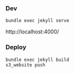 ### Dev

```
bundle exec jekyll serve
```

http://localhost:4000/

### Deploy

```
bundle exec jekyll build
s3_website push
```